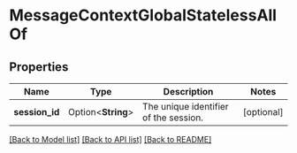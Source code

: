 # MessageContextGlobalStatelessAllOf

## Properties

Name | Type | Description | Notes
------------ | ------------- | ------------- | -------------
**session_id** | Option<**String**> | The unique identifier of the session. | [optional]

[[Back to Model list]](../README.md#documentation-for-models) [[Back to API list]](../README.md#documentation-for-api-endpoints) [[Back to README]](../README.md)


